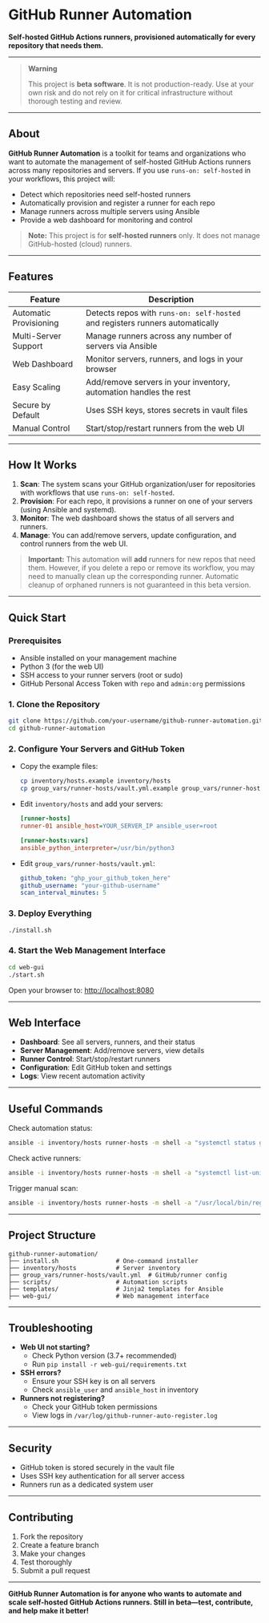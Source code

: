# GitHub Runner Automation

**Self-hosted GitHub Actions runners, provisioned automatically for every repository that needs them.**

---

> **Warning**
>
> This project is **beta software**. It is not production-ready. Use at your own risk and do not rely on it for critical infrastructure without thorough testing and review.

---

## About

**GitHub Runner Automation** is a toolkit for teams and organizations who want to automate the management of self-hosted GitHub Actions runners across many repositories and servers. If you use `runs-on: self-hosted` in your workflows, this project will:

- Detect which repositories need self-hosted runners
- Automatically provision and register a runner for each repo
- Manage runners across multiple servers using Ansible
- Provide a web dashboard for monitoring and control

> **Note:**
> This project is for **self-hosted runners** only. It does not manage GitHub-hosted (cloud) runners.

---

## Features

| Feature                | Description                                                                   |
| ---------------------- | ----------------------------------------------------------------------------- |
| Automatic Provisioning | Detects repos with `runs-on: self-hosted` and registers runners automatically |
| Multi-Server Support   | Manage runners across any number of servers via Ansible                       |
| Web Dashboard          | Monitor servers, runners, and logs in your browser                            |
| Easy Scaling           | Add/remove servers in your inventory, automation handles the rest             |
| Secure by Default      | Uses SSH keys, stores secrets in vault files                                  |
| Manual Control         | Start/stop/restart runners from the web UI                                    |

---

## How It Works

1. **Scan**: The system scans your GitHub organization/user for repositories with workflows that use `runs-on: self-hosted`.
2. **Provision**: For each repo, it provisions a runner on one of your servers (using Ansible and systemd).
3. **Monitor**: The web dashboard shows the status of all servers and runners.
4. **Manage**: You can add/remove servers, update configuration, and control runners from the web UI.

> **Important:**
> This automation will **add** runners for new repos that need them. However, if you delete a repo or remove its workflow, you may need to manually clean up the corresponding runner. Automatic cleanup of orphaned runners is not guaranteed in this beta version.

---

## Quick Start

### Prerequisites

- Ansible installed on your management machine
- Python 3 (for the web UI)
- SSH access to your runner servers (root or sudo)
- GitHub Personal Access Token with `repo` and `admin:org` permissions

### 1. Clone the Repository

```bash
git clone https://github.com/your-username/github-runner-automation.git
cd github-runner-automation
```

### 2. Configure Your Servers and GitHub Token

- Copy the example files:
  ```bash
  cp inventory/hosts.example inventory/hosts
  cp group_vars/runner-hosts/vault.yml.example group_vars/runner-hosts/vault.yml
  ```
- Edit `inventory/hosts` and add your servers:

  ```ini
  [runner-hosts]
  runner-01 ansible_host=YOUR_SERVER_IP ansible_user=root

  [runner-hosts:vars]
  ansible_python_interpreter=/usr/bin/python3
  ```

- Edit `group_vars/runner-hosts/vault.yml`:
  ```yaml
  github_token: "ghp_your_github_token_here"
  github_username: "your-github-username"
  scan_interval_minutes: 5
  ```

### 3. Deploy Everything

```bash
./install.sh
```

### 4. Start the Web Management Interface

```bash
cd web-gui
./start.sh
```

Open your browser to: [http://localhost:8080](http://localhost:8080)

---

## Web Interface

- **Dashboard**: See all servers, runners, and their status
- **Server Management**: Add/remove servers, view details
- **Runner Control**: Start/stop/restart runners
- **Configuration**: Edit GitHub token and settings
- **Logs**: View recent automation activity

---

## Useful Commands

Check automation status:

```bash
ansible -i inventory/hosts runner-hosts -m shell -a "systemctl status github-runner-auto-register.timer"
```

Check active runners:

```bash
ansible -i inventory/hosts runner-hosts -m shell -a "systemctl list-units --type=service | grep github-runner"
```

Trigger manual scan:

```bash
ansible -i inventory/hosts runner-hosts -m shell -a "/usr/local/bin/register-github-runners"
```

---

## Project Structure

```
github-runner-automation/
├── install.sh                # One-command installer
├── inventory/hosts           # Server inventory
├── group_vars/runner-hosts/vault.yml  # GitHub/runner config
├── scripts/                  # Automation scripts
├── templates/                # Jinja2 templates for Ansible
├── web-gui/                  # Web management interface
```

---

## Troubleshooting

- **Web UI not starting?**
  - Check Python version (3.7+ recommended)
  - Run `pip install -r web-gui/requirements.txt`
- **SSH errors?**
  - Ensure your SSH key is on all servers
  - Check `ansible_user` and `ansible_host` in inventory
- **Runners not registering?**
  - Check your GitHub token permissions
  - View logs in `/var/log/github-runner-auto-register.log`

---

## Security

- GitHub token is stored securely in the vault file
- Uses SSH key authentication for all server access
- Runners run as a dedicated system user

---

## Contributing

1. Fork the repository
2. Create a feature branch
3. Make your changes
4. Test thoroughly
5. Submit a pull request

---

**GitHub Runner Automation is for anyone who wants to automate and scale self-hosted GitHub Actions runners. Still in beta—test, contribute, and help make it better!**
